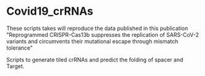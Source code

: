 # Covid19_crRNAs

These scripts takes will reproduce the data published in this publication "Reprogrammed CRISPR-Cas13b suppresses the replication of SARS-CoV-2 variants and circumvents their mutational escape through mismatch tolerance"


Scripts to generate tiled crRNAs and predict the folding of spacer and Target. 
